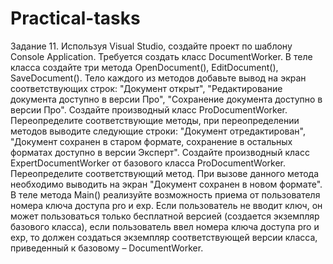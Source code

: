 # Practical-tasks
Задание 11. Используя Visual Studio, создайте проект по шаблону Console Application.
Требуется создать класс DocumentWorker.
В теле класса создайте три метода OpenDocument(), EditDocument(), SaveDocument().
Тело каждого из методов добавьте вывод на экран соответствующих строк: "Документ открыт", "Редактирование документа доступно в версии Про", "Сохранение документа доступно в версии Про".
Создайте производный класс ProDocumentWorker.
Переопределите соответствующие методы, при переопределении методов выводите следующие строки: "Документ отредактирован", "Документ сохранен в старом формате, сохранение в остальных форматах доступно в версии Эксперт".
Создайте производный класс ExpertDocumentWorker от базового класса ProDocumentWorker.
Переопределите соответствующий метод. При вызове данного метода необходимо выводить на экран "Документ сохранен в новом формате".
В теле метода Main() реализуйте возможность приема от пользователя номера ключа доступа pro и exp.
Если пользователь не вводит ключ, он может пользоваться только бесплатной версией (создается экземпляр базового класса), если пользователь ввел номера ключа доступа pro и exp, то должен создаться экземпляр соответствующей версии класса, приведенный к базовому – DocumentWorker.
